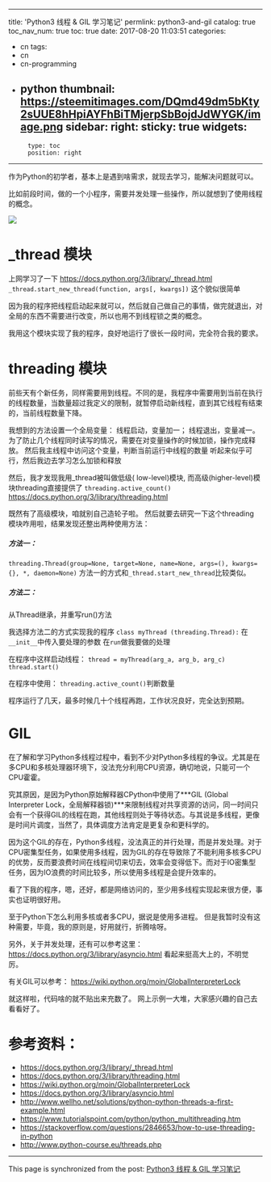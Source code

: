 
---
title: 'Python3 线程 & GIL 学习笔记'
permlink: python3-and-gil
catalog: true
toc_nav_num: true
toc: true
date: 2017-08-20 11:03:51
categories:
- cn
tags:
- cn
- cn-programming
- python
thumbnail: https://steemitimages.com/DQmd49dm5bKty2sUUE8hHpiAYFhBiTMjerpSbBojdJdWYGK/image.png
sidebar:
    right:
        sticky: true
widgets:
    -
        type: toc
        position: right
---


作为Python的初学者，基本上是遇到啥需求，就现去学习，能解决问题就可以。

比如前段时间，做的一个小程序，需要并发处理一些操作，所以就想到了使用线程的概念。

![](https://steemitimages.com/DQmd49dm5bKty2sUUE8hHpiAYFhBiTMjerpSbBojdJdWYGK/image.png)

# _thread 模块

上网学习了一下
https://docs.python.org/3/library/_thread.html
`_thread.start_new_thread(function, args[, kwargs])`
这个貌似很简单

因为我的程序把线程启动起来就可以，然后就自己做自己的事情，做完就退出，对全局的东西不需要进行改变，所以也用不到线程锁之类的概念。


我用这个模块实现了我的程序，良好地运行了很长一段时间，完全符合我的要求。

 # threading 模块

前些天有个新任务，同样需要用到线程。不同的是，我程序中需要用到当前在执行的线程数量，当数量超过我定义的限制，就暂停启动新线程，直到其它线程有结束的，当前线程数量下降。

我想到的方法设置一个全局变量： 线程启动，变量加一； 线程退出，变量减一。
为了防止几个线程同时读写的情况，需要在对变量操作的时候加锁，操作完成释放。
然后我主线程中访问这个变量，判断当前运行中线程的数量
听起来似乎可行，然后我边去学习怎么加锁和释放

然后，我才发现我用_thread被叫做低级( low-level)模块, 而高级(higher-level)模块threading直接提供了
`threading.active_count()`
https://docs.python.org/3/library/threading.html

既然有了高级模块，咱就别自己造轮子啦。
然后就要去研究一下这个threading 模块咋用啦，结果发现还整出两种使用方法：

##### 方法一：
`threading.Thread(group=None, target=None, name=None, args=(), kwargs={}, *, daemon=None)`
方法一的方式和`_thread.start_new_thread`比较类似。

##### 方法二：
从Thread继承，并重写run()方法


我选择方法二的方式实现我的程序
`class myThread (threading.Thread):`
在 `__init__`中传入要处理的参数
在`run`做我要做的处理

在程序中这样启动线程：
`thread = myThread(arg_a, arg_b, arg_c)`
`thread.start()`

在程序中使用： `threading.active_count()`判断数量


程序运行了几天，最多时候几十个线程再跑，工作状况良好，完全达到预期。

# GIL 

在了解和学习Python多线程过程中，看到不少对Python多线程的争议。尤其是在多CPU和多核处理器环境下，没法充分利用CPU资源，确切地说，只能可一个CPU霍霍。

究其原因，是因为Python原始解释器CPython中使用了***GIL (Global Interpreter Lock，全局解释器锁)***来限制线程对共享资源的访问，同一时间只会有一个获得GIL的线程在跑，其他线程则处于等待状态。与其说是多线程，更像是时间片调度，当然了，具体调度方法肯定是更复杂和更科学的。

因为这个GIL的存在，Python多线程，没法真正的并行处理，而是并发处理。对于CPU密集型任务，如果使用多线程，因为GIL的存在导致除了不能利用多核多CPU的优势，反而要浪费时间在线程间切来切去，效率会变得低下。而对于IO密集型任务，因为IO浪费的时间比较多，所以使用多线程是会提升效率的。

看了下我的程序，嗯，还好，都是网络访问的，至少用多线程实现起来很方便，事实也证明很好用。

至于Python下怎么利用多核或者多CPU，据说是使用多进程。
但是我暂时没有这种需要，毕竟，我的原则是，好用就行，折腾啥呀。

另外，关于并发处理，还有可以参考这里：
https://docs.python.org/3/library/asyncio.html
看起来挺高大上的，不明觉厉。

有关GIL可以参考：
https://wiki.python.org/moin/GlobalInterpreterLock

就这样啦，代码啥的就不贴出来充数了。
网上示例一大堆，大家感兴趣的自己去看看好了。


# 参考资料：

* https://docs.python.org/3/library/_thread.html
* https://docs.python.org/3/library/threading.html
* https://wiki.python.org/moin/GlobalInterpreterLock
* https://docs.python.org/3/library/asyncio.html
* http://www.wellho.net/solutions/python-python-threads-a-first-example.html
* https://www.tutorialspoint.com/python/python_multithreading.htm
* https://stackoverflow.com/questions/2846653/how-to-use-threading-in-python
* http://www.python-course.eu/threads.php

- - -

This page is synchronized from the post: [Python3 线程 & GIL 学习笔记](https://steemit.com/@oflyhigh/python3-and-gil)
